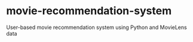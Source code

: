# movie-recommendation-system
User-based movie recommendation system using Python and MovieLens data

